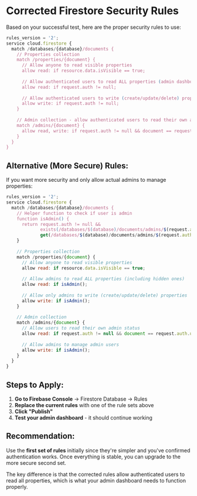 # Corrected Firestore Security Rules

Based on your successful test, here are the proper security rules to use:

```javascript
rules_version = '2';
service cloud.firestore {
  match /databases/{database}/documents {
    // Properties collection
    match /properties/{document} {
      // Allow anyone to read visible properties
      allow read: if resource.data.isVisible == true;
      
      // Allow authenticated users to read ALL properties (admin dashboard needs this)
      allow read: if request.auth != null;
      
      // Allow authenticated users to write (create/update/delete) properties
      allow write: if request.auth != null;
    }
    
    // Admin collection - allow authenticated users to read their own admin status
    match /admins/{document} {
      allow read, write: if request.auth != null && document == request.auth.uid;
    }
  }
}
```

## Alternative (More Secure) Rules:

If you want more security and only allow actual admins to manage properties:

```javascript
rules_version = '2';
service cloud.firestore {
  match /databases/{database}/documents {
    // Helper function to check if user is admin
    function isAdmin() {
      return request.auth != null && 
             exists(/databases/$(database)/documents/admins/$(request.auth.uid)) &&
             get(/databases/$(database)/documents/admins/$(request.auth.uid)).data.isAdmin == true;
    }
    
    // Properties collection
    match /properties/{document} {
      // Allow anyone to read visible properties
      allow read: if resource.data.isVisible == true;
      
      // Allow admins to read ALL properties (including hidden ones)
      allow read: if isAdmin();
      
      // Allow only admins to write (create/update/delete) properties
      allow write: if isAdmin();
    }
    
    // Admin collection
    match /admins/{document} {
      // Allow users to read their own admin status
      allow read: if request.auth != null && document == request.auth.uid;
      
      // Allow admins to manage admin users
      allow write: if isAdmin();
    }
  }
}
```

## Steps to Apply:

1. **Go to Firebase Console** → Firestore Database → Rules
2. **Replace the current rules** with one of the rule sets above
3. **Click "Publish"**
4. **Test your admin dashboard** - it should continue working

## Recommendation:

Use the **first set of rules** initially since they're simpler and you've confirmed authentication works. Once everything is stable, you can upgrade to the more secure second set.

The key difference is that the corrected rules allow authenticated users to read all properties, which is what your admin dashboard needs to function properly.
